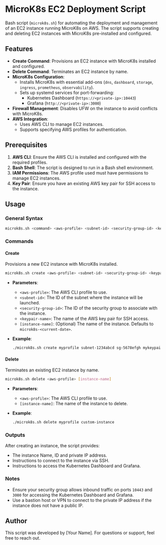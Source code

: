 # MicroK8s EC2 Deployment Script
Bash script (`microk8s.sh`) for automating the deployment and management of an EC2 instance running MicroK8s on AWS. The script supports creating and deleting EC2 instances with MicroK8s pre-installed and configured.

## Features

- **Create Command**: Provisions an EC2 instance with MicroK8s installed and configured.
- **Delete Command**: Terminates an EC2 instance by name.
- **MicroK8s Configuration**:
  - Installs MicroK8s with essential add-ons (`dns`, `dashboard`, `storage`, `ingress`, `prometheus`, `observability`).
  - Sets up systemd services for port-forwarding:
    - Kubernetes Dashboard (`https://<private-ip>:10443`)
    - Grafana (`http://<private-ip>:3000`)
- **Firewall Management**: Disables UFW on the instance to avoid conflicts with MicroK8s.
- **AWS Integration**:
  - Uses AWS CLI to manage EC2 instances.
  - Supports specifying AWS profiles for authentication.

## Prerequisites

1. **AWS CLI**: Ensure the AWS CLI is installed and configured with the required profiles.
2. **Bash Shell**: The script is designed to run in a Bash shell environment.
3. **IAM Permissions**: The AWS profile used must have permissions to manage EC2 instances.
4. **Key Pair**: Ensure you have an existing AWS key pair for SSH access to the instance.

## Usage

### General Syntax

```bash
microk8s.sh <command> <aws-profile> <subnet-id> <security-group-id> <keypair-name> [instance-name]
```

### Commands

#### Create

Provisions a new EC2 instance with MicroK8s installed.

```bash
microk8s.sh create <aws-profile> <subnet-id> <security-group-id> <keypair-name> [instance-name]
```

- **Parameters**:
  - `<aws-profile>`: The AWS CLI profile to use.
  - `<subnet-id>`: The ID of the subnet where the instance will be launched.
  - `<security-group-id>`: The ID of the security group to associate with the instance.
  - `<keypair-name>`: The name of the AWS key pair for SSH access.
  - `[instance-name]`: (Optional) The name of the instance. Defaults to `microk8s-<current-date>`.

- **Example**:
  ```bash
  ./microk8s.sh create myprofile subnet-1234abcd sg-5678efgh mykeypair custom-instance
  ```

#### Delete

Terminates an existing EC2 instance by name.

```bash
microk8s.sh delete <aws-profile> [instance-name]
```

- **Parameters**:
  - `<aws-profile>`: The AWS CLI profile to use.
  - `[instance-name]`: The name of the instance to delete.

- **Example**:
  ```bash
  ./microk8s.sh delete myprofile custom-instance
  ```

### Outputs

After creating an instance, the script provides:
- The instance Name, ID and private IP address.
- Instructions to connect to the instance via SSH.
- Instructions to access the Kubernetes Dashboard and Grafana.

### Notes

- Ensure your security group allows inbound traffic on ports `10443` and `3000` for accessing the Kubernetes Dashboard and Grafana.
- Use a bastion host or VPN to connect to the private IP address if the instance does not have a public IP.

## Author

This script was developed by [Your Name]. For questions or support, feel free to reach out.
```
